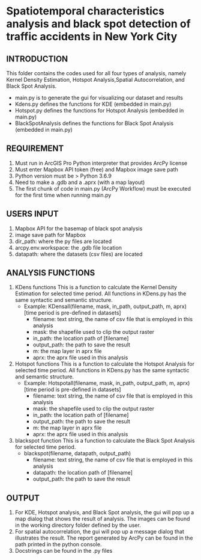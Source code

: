 # Spatiotemporal characteristics analysis and black spot detection of traffic accidents in New York City

INTRODUCTION
------------
This folder contains the codes used for all four types of analysis, namely Kernel Density Estimation, Hotspot Analysis,Spatial Autocorrelation, and Black Spot Analysis.
* main.py is to generate the gui for visualizing our dataset and results
* Kdens.py defines the functions for KDE (embedded in main.py)
* Hotspot.py defines the functions for Hotspot Analysis (embedded in main.py)
* BlackSpotAnalysis defines the functions for Black Spot Analysis (embedded in main.py)


REQUIREMENT
-----------
1. Must run in ArcGIS Pro Python interpreter that provides ArcPy license
2. Must enter Mapbox API token (free) and Mapbox image save path
3. Python version must be > Python 3.6.9
4. Need to make a .gdb and a .aprx (with a map layout)
5. The first chunk of code in main.py (ArcPy Workflow) must be executed for the first time when running main.py


USERS INPUT
----------
1. Mapbox API for the basemap of black spot analysis
2. image save path for Mapbox
3. dir_path: where the py files are located
4. arcpy.env.workspace: the .gdb file location
5. datapath: where the datasets (csv files) are located


ANALYSIS FUNCTIONS
------------------
1. KDens functions
    This is a function to calculate the Kernel Density Estimation for selected time period.
    All functions in KDens.py has the same syntactic and semantic structure.
    * Example:
        KDensall(filename, mask, in_path, output_path, m, aprx) [time period is pre-defined in datasets]
        - filename: text string, the name of csv file that is employed in this analysis
        - mask: the shapefile used to clip the output raster
        - in_path: the location path of [filename]
        - output_path: the path to save the result
        - m: the map layer in aprx file
        - aprx: the aprx file used in this analysis
2. Hotspot functions
    This is a function to calculate the Hotspot Analysis for selected time period.
    All functions in KDens.py has the same syntactic and semantic structure.
    * Example:
        Hotspotall(filename, mask, in_path, output_path, m, aprx) [time period is pre-defined in datasets]
        - filename: text string, the name of csv file that is employed in this analysis
        - mask: the shapefile used to clip the output raster
        - in_path: the location path of [filename]
        - output_path: the path to save the result
        - m: the map layer in aprx file
        - aprx: the aprx file used in this analysis
3. blackspot function
    This is a function to calculate the Black Spot Analysis for selected time period.
    * blackspot(filename, datapath, output_path)
        - filename: text string, the name of csv file that is employed in this analysis
        - datapath: the location path of [filename]
        - output_path: the path to save the result


OUTPUT
------
1. For KDE, Hotspot analysis, and Black Spot analysis, the gui will pop up a map dialog that shows the result of analysis.
    The images can be found in the working directory folder defined by the user.
2. For spatial autocorrelation, the gui will pop up a message dialog that illustrates the result.
    The report generated by ArcPy can be found in the path printed in the python console.
3. Docstrings can be found in the .py files

